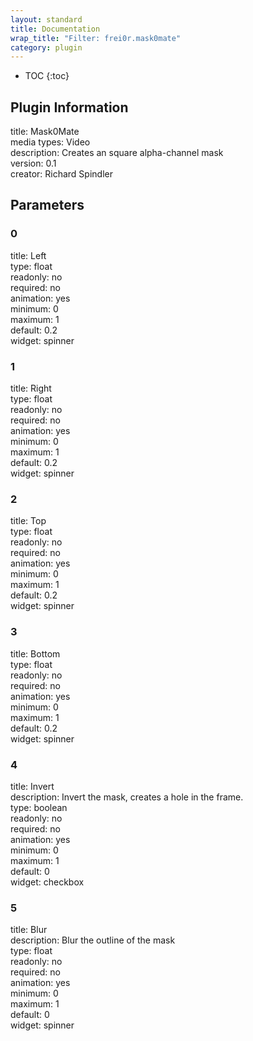 ```yaml
---
layout: standard
title: Documentation
wrap_title: "Filter: frei0r.mask0mate"
category: plugin
---
```

* TOC
{:toc}

## Plugin Information

title: Mask0Mate  
media types:
Video  
description: Creates an square alpha-channel mask  
version: 0.1  
creator: Richard Spindler  

## Parameters

### 0

title: Left    
type: float  
readonly: no  
required: no  
animation: yes  
minimum: 0  
maximum: 1  
default: 0.2  
widget: spinner  

### 1

title: Right    
type: float  
readonly: no  
required: no  
animation: yes  
minimum: 0  
maximum: 1  
default: 0.2  
widget: spinner  

### 2

title: Top    
type: float  
readonly: no  
required: no  
animation: yes  
minimum: 0  
maximum: 1  
default: 0.2  
widget: spinner  

### 3

title: Bottom    
type: float  
readonly: no  
required: no  
animation: yes  
minimum: 0  
maximum: 1  
default: 0.2  
widget: spinner  

### 4

title: Invert    
description:
Invert the mask, creates a hole in the frame.  
type: boolean  
readonly: no  
required: no  
animation: yes  
minimum: 0  
maximum: 1  
default: 0  
widget: checkbox  

### 5

title: Blur    
description:
Blur the outline of the mask  
type: float  
readonly: no  
required: no  
animation: yes  
minimum: 0  
maximum: 1  
default: 0  
widget: spinner  

